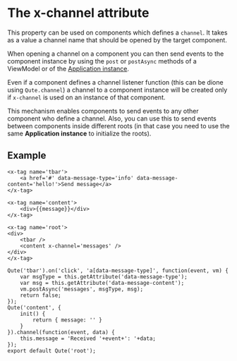 # The x-channel attribute

This property can be used on components which defines a `channel`.
It takes as a value a channel name that should be opened by the target component.

When opening a channel on a component you can then send events to the component instance by using the `post` or `postAsync` methods of a ViewModel or of the [Application instance](#/app/instance).

Even if a component defines a channel listener function (this can be dione using `Qute.channel`) a channel to a component instance will be created only if `x-channel` is used on an instance of that component.

This mechanism enables components to send events to any other component who define a channel.
Also, you can use this to send events between components inside different roots (in that case you need to use the same **Application instance** to initialize the roots).

## Example

```jsq
<x-tag name='tbar'>
	<a href='#' data-message-type='info' data-message-content='hello!'>Send message</a>
</x-tag>

<x-tag name='content'>
	<div>{{message}}</div>
</x-tag>

<x-tag name='root'>
<div>
	<tbar />
	<content x-channel='messages' />
</div>
</x-tag>

Qute('tbar').on('click', 'a[data-message-type]', function(event, vm) {
	var msgType = this.getAttribute('data-message-type');
	var msg = this.getAttribute('data-message-content');
	vm.postAsync('messages', msgType, msg);
	return false;
});
Qute('content', {
	init() {
		return { message: '' }
	}
}).channel(function(event, data) {
	this.message = 'Received '+event+': '+data;
});
export default Qute('root');
```